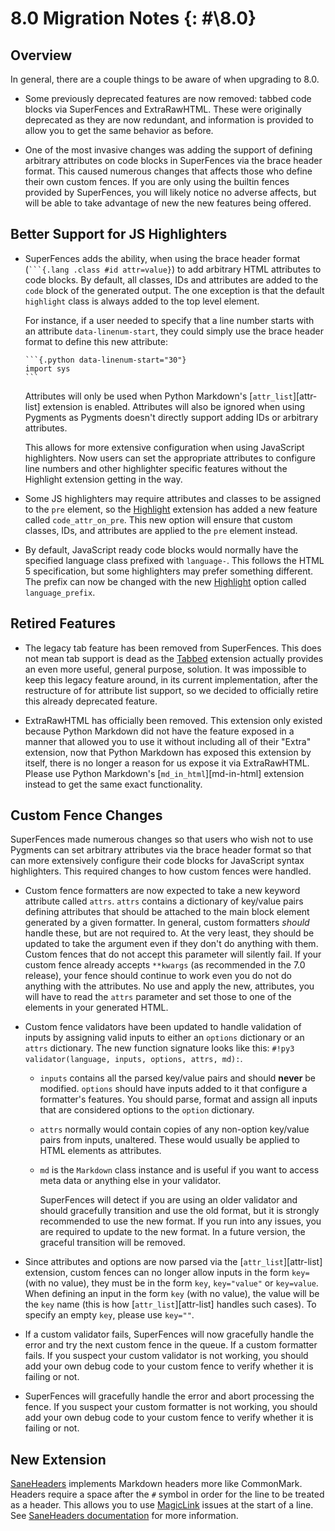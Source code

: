 # 8.0 Migration Notes {: #\8.0}

## Overview

In general, there are a couple things to be aware of when upgrading to 8.0.

-   Some previously deprecated features are now removed: tabbed code blocks via SuperFences and ExtraRawHTML. These were
    originally deprecated as they are now redundant, and information is provided to allow you to get the same behavior
    as before.

-   One of the most invasive changes was adding the support of defining arbitrary attributes on code blocks in
    SuperFences via the brace header format. This caused numerous changes that affects those who define their own custom
    fences. If you are only using the builtin fences provided by SuperFences, you will likely notice no adverse affects,
    but will be able to take advantage of new the new features being offered.

## Better Support for JS Highlighters

-   SuperFences adds the ability, when using the brace header format (` ```{.lang .class #id attr=value} `) to add
    arbitrary HTML attributes to code blocks. By default, all classes, IDs and attributes are added to the `code` block
    of the generated output. The one exception is that the default `highlight` class is always added to the top level
    element.

    For instance, if a user needed to specify that a line number starts with an attribute `data-linenum-start`, they
    could simply use the brace header format to define this new attribute:

    ````
    ```{.python data-linenum-start="30"}
    import sys
    ```
    ````

    Attributes will only be used when Python Markdown's [`attr_list`][attr-list] extension is enabled. Attributes will
    also be ignored when using Pygments as Pygments doesn't directly support adding IDs or arbitrary attributes.

    This allows for more extensive configuration when using JavaScript highlighters. Now users can set the appropriate
    attributes to configure line numbers and other highlighter specific features without the Highlight extension getting
    in the way.

-   Some JS highlighters may require attributes and classes to be assigned to the `pre` element, so the
    [Highlight](../../extensions/highlight.md) extension has added a new feature called `code_attr_on_pre`. This new
    option will ensure that custom classes, IDs, and attributes are applied to the `pre` element instead.

-   By default, JavaScript ready code blocks would normally have the specified language class prefixed with `language-`.
    This follows the HTML 5 specification, but some highlighters may prefer something different. The prefix can now be
    changed with the new [Highlight](../../extensions/highlight.md) option called `language_prefix`.

## Retired Features

-   The legacy tab feature has been removed from SuperFences. This does not mean tab support is dead as the
    [Tabbed](../../extensions/tabbed.md) extension actually provides an even more useful, general purpose, solution. It
    was impossible to keep this legacy feature around, in its current implementation, after the restructure of for
    attribute list support, so we decided to officially retire this already deprecated feature.

-   ExtraRawHTML has officially been removed. This extension only existed because Python Markdown did not have the
    feature exposed in a manner that allowed you to use it without including all of their "Extra" extension, now that
    Python  Markdown has exposed this extension by itself, there is no longer a reason for us expose it via
    ExtraRawHTML. Please use Python Markdown's [`md_in_html`][md-in-html] extension instead to get the same exact
    functionality.

## Custom Fence Changes

SuperFences made numerous changes so that users who wish not to use Pygments can set arbitrary attributes via the brace
header format so that can more extensively configure their code blocks for JavaScript syntax highlighters. This required
changes to how custom fences were handled.

-   Custom fence formatters are now expected to take a new keyword attribute called `attrs`. `attrs` contains a
    dictionary of key/value pairs defining attributes that should be attached to the main block element generated by a
    given formatter. In general, custom formatters *should* handle these, but are not required to.  At the very least,
    they should be updated to take the argument even if they don't do anything with them. Custom fences that do not
    accept this parameter will silently fail. If your custom fence already accepts `**kwargs` (as recommended in the 7.0
    release), your fence should continue to work even you do not do anything with the attributes. No use and apply the
    new, attributes, you will have to read the `attrs` parameter and set those to one of the elements in your generated
    HTML.

-   Custom fence validators have been updated to handle validation of inputs by assigning valid inputs to either an
    `options` dictionary or an `attrs` dictionary. The new function signature looks like this:
    `#!py3 validator(language, inputs, options, attrs, md):`.

    -   `inputs` contains all the parsed key/value pairs and should **never** be modified. `options` should have inputs
        added to it that configure a formatter's features. You should parse, format and assign all inputs that are
        considered options to the `option` dictionary.

    -   `attrs` normally would contain copies of any non-option key/value pairs from inputs, unaltered. These would
        usually be applied to HTML elements as attributes.

    -   `md` is the `Markdown` class instance and is useful if you want to access meta data or anything else in your
        validator.

        SuperFences will detect if you are using an older validator and should gracefully transition and use the old
        format, but it is strongly recommended to use the new format. If you run into any issues, you are required to
        update to the new format. In a future version, the graceful transition will be removed.

-   Since attributes and options are now parsed via the [`attr_list`][attr-list] extension, custom fences can no longer
    allow inputs in the form `key=` (with no value), they must be in the form `key`, `key="value"` or `key=value`. When
    defining an input in the form `key` (with no value), the value will be the `key` name (this is how
    [`attr_list`][attr-list] handles such cases). To specify an empty `key`, please use `key=""`.

-   If a custom validator fails, SuperFences will now gracefully handle the error and try the next custom fence in the
    queue. If a custom formatter fails. If you suspect your custom validator is not working, you should add your own
    debug code to your custom fence to verify whether it is failing or not.

-   SuperFences will gracefully handle the error and abort processing the fence. If you suspect your custom formatter is
    not working, you should add your own debug code to your custom fence to verify whether it is failing or not.

## New Extension

[SaneHeaders](../../extensions/saneheaders.md) implements Markdown headers more like CommonMark. Headers require a space
after the `#` symbol in order for the line to be treated as a header. This allows you to use
[MagicLink](../../extensions/magiclink.md) issues at the start of a line. See
[SaneHeaders documentation](../../extensions/saneheaders.md) for more information.
